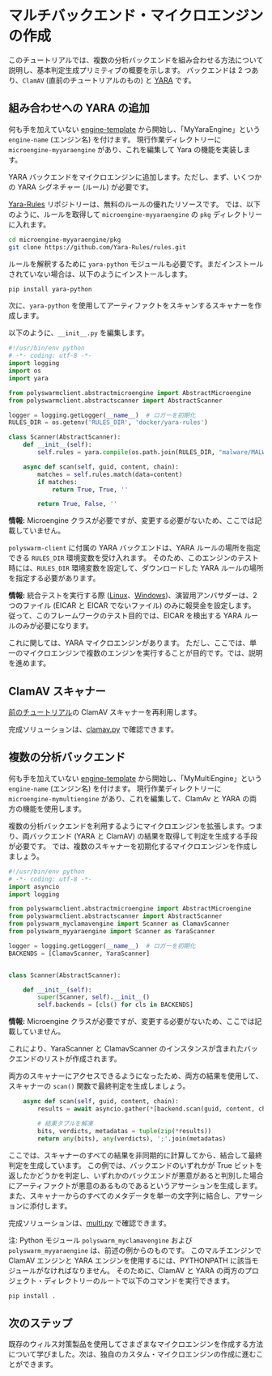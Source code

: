 # マルチバックエンド・マイクロエンジンの作成

このチュートリアルでは、複数の分析バックエンドを組み合わせる方法について説明し、基本判定生成プリミティブの概要を示します。 バックエンドは 2 つあり、`ClamAV` (直前のチュートリアルのもの) と [YARA](https://virustotal.github.io/yara/) です。

## 組み合わせへの YARA の追加

何も手を加えていない [engine-template](/microengines-scratch-to-eicar/#customize-engine-template) から開始し、「MyYaraEngine」という `engine-name` (エンジン名) を付けます。 現行作業ディレクトリーに `microengine-myyaraengine` があり、これを編集して Yara の機能を実装します。

YARA バックエンドをマイクロエンジンに追加します。ただし、まず、いくつかの YARA シグネチャー (ルール) が必要です。

[Yara-Rules](https://github.com/Yara-Rules/rules) リポジトリーは、無料のルールの優れたリソースです。 では、以下のように、ルールを取得して `microengine-myyaraengine` の `pkg` ディレクトリーに入れます。

```sh
cd microengine-myyaraengine/pkg
git clone https://github.com/Yara-Rules/rules.git
```

ルールを解釈するために `yara-python` モジュールも必要です。まだインストールされていない場合は、以下のようにインストールします。

```sh
pip install yara-python
```

次に、`yara-python` を使用してアーティファクトをスキャンするスキャナーを作成します。

以下のように、`__init__.py` を編集します。

```python
#!/usr/bin/env python
# -*- coding: utf-8 -*-
import logging
import os
import yara

from polyswarmclient.abstractmicroengine import AbstractMicroengine
from polyswarmclient.abstractscanner import AbstractScanner

logger = logging.getLogger(__name__)  # ロガーを初期化
RULES_DIR = os.getenv('RULES_DIR', 'docker/yara-rules')

class Scanner(AbstractScanner):
    def __init__(self):
        self.rules = yara.compile(os.path.join(RULES_DIR, "malware/MALW_Eicar"))

    async def scan(self, guid, content, chain):
        matches = self.rules.match(data=content)
        if matches:
            return True, True, ''

        return True, False, ''
```

<div class="m-flag">
  <p>
    <strong>情報:</strong>
    Microengine クラスが必要ですが、変更する必要がないため、ここでは記載していません。
  </p>
</div>

`polyswarm-client` に付属の YARA バックエンドは、YARA ルールの場所を指定できる `RULES_DIR` 環境変数を受け入れます。 そのため、このエンジンのテスト時には、`RULES_DIR` 環境変数を設定して、ダウンロードした YARA ルールの場所を指定する必要があります。

<div class="m-flag">
  <p>
    <strong>情報:</strong>
    統合テストを実行する際 (<a href="/testing-linux/#integration-testing">Linux</a>、<a href="/testing-windows/">Windows</a>)、演習用アンバサダーは、2 つのファイル (EICAR と EICAR でないファイル) のみに報奨金を設定します。
    従って、このフレームワークのテスト目的では、EICAR を検出する YARA ルールのみが必要になります。
  </p>
</div>

これに関しては、YARA マイクロエンジンがあります。 ただし、ここでは、単一のマイクロエンジンで複数のエンジンを実行することが目的です。では、説明を進めます。

## ClamAV スキャナー

[前のチュートリアル](/microengines-scratch-to-clamav/)の ClamAV スキャナーを再利用します。

完成ソリューションは、[clamav.py](https://github.com/polyswarm/polyswarm-client/blob/master/src/microengine/clamav.py) で確認できます。

## 複数の分析バックエンド

何も手を加えていない [engine-template](/microengines-scratch-to-eicar/#customize-engine-template) から開始し、「MyMultiEngine」という `engine-name` (エンジン名) を付けます。 現行作業ディレクトリーに `microengine-mymultiengine` があり、これを編集して、ClamAv と YARA の両方の機能を使用します。

複数の分析バックエンドを利用するようにマイクロエンジンを拡張します。つまり、両バックエンド (YARA と ClamAV) の結果を取得して判定を生成する手段が必要です。 では、複数のスキャナーを初期化するマイクロエンジンを作成しましょう。

```python
#!/usr/bin/env python
# -*- coding: utf-8 -*-
import asyncio
import logging

from polyswarmclient.abstractmicroengine import AbstractMicroengine
from polyswarmclient.abstractscanner import AbstractScanner
from polyswarm_myclamavengine import Scanner as ClamavScanner
from polyswarm_myyaraengine import Scanner as YaraScanner

logger = logging.getLogger(__name__)  # ロガーを初期化
BACKENDS = [ClamavScanner, YaraScanner]


class Scanner(AbstractScanner):

    def __init__(self):
        super(Scanner, self).__init__()
        self.backends = [cls() for cls in BACKENDS]

```

<div class="m-flag">
  <p>
    <strong>情報:</strong>
    Microengine クラスが必要ですが、変更する必要がないため、ここでは記載していません。
  </p>
</div>

これにより、YaraScanner と ClamavScanner のインスタンスが含まれたバックエンドのリストが作成されます。

両方のスキャナーにアクセスできるようになったため、両方の結果を使用して、スキャナーの `scan()` 関数で最終判定を生成しましょう。

```python
    async def scan(self, guid, content, chain):
        results = await asyncio.gather(*[backend.scan(guid, content, chain) for backend in self.backends])

        # 結果タプルを解凍
        bits, verdicts, metadatas = tuple(zip(*results))
        return any(bits), any(verdicts), ';'.join(metadatas)
```

ここでは、スキャナーのすべての結果を非同期的に計算してから、結合して最終判定を生成しています。 この例では、バックエンドのいずれかが True ビットを返したかどうかを判定し、いずれかのバックエンドが悪意があると判別した場合にアーティファクトが悪意のあるものであるというアサーションを生成します。 また、スキャナーからのすべてのメタデータを単一の文字列に結合し、アサーションに添付します。

完成ソリューションは、[multi.py](https://github.com/polyswarm/polyswarm-client/blob/master/src/microengine/multi.py) で確認できます。

注: Python モジュール `polyswarm_myclamavengine` および `polyswarm_myyaraengine` は、前述の例からのものです。 このマルチエンジンで ClamAV エンジンと YARA エンジンを使用するには、PYTHONPATH に該当モジュールがなければなりません。 そのために、ClamAV と YARA の両方のプロジェクト・ディレクトリーのルートで以下のコマンドを実行できます。

```bash
pip install .
```

## 次のステップ

既存のウィルス対策製品を使用してさまざまなマイクロエンジンを作成する方法について学びました。次は、独自のカスタム・マイクロエンジンの作成に進むことができます。